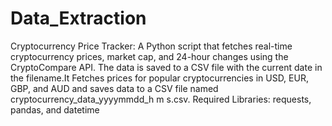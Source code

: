 # Data_Extraction
Cryptocurrency Price Tracker:
A Python script that fetches real-time cryptocurrency prices, market cap, and 24-hour changes using the CryptoCompare API. The data is saved to a CSV file with the current date in the filename.It Fetches prices for popular cryptocurrencies in USD, EUR, GBP, and AUD and saves data to a CSV file named cryptocurrency_data_yyyymmdd_h m s.csv.
Required Libraries: requests, pandas, and datetime


